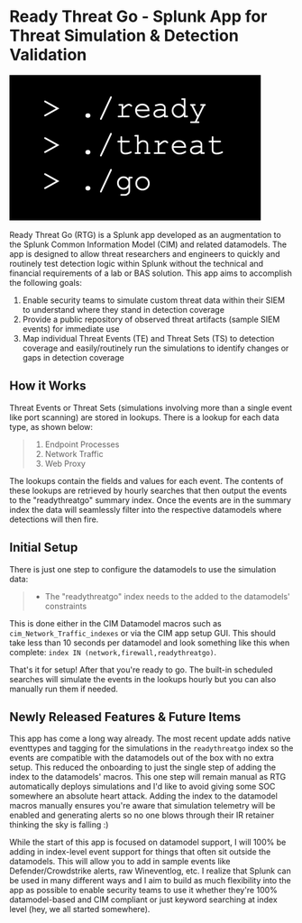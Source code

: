 # Ready Threat Go - Splunk App for Threat Simulation & Detection Validation
![Alt text](Logo.png)

Ready Threat Go (RTG) is a Splunk app developed as an augmentation to the Splunk Common Information Model (CIM) and related datamodels. The app is designed to allow threat researchers and engineers to quickly and routinely test detection logic within Splunk without the technical and financial requirements of a lab or BAS solution. This app aims to accomplish the following goals:

1. Enable security teams to simulate custom threat data within their SIEM to understand where they stand in detection coverage
2. Provide a public repository of observed threat artifacts (sample SIEM events) for immediate use
3. Map individual Threat Events (TE) and Threat Sets (TS) to detection coverage and easily/routinely run the simulations to identify changes or gaps in detection coverage

## How it Works
Threat Events or Threat Sets (simulations involving more than a single event like port scanning) are stored in lookups. There is a lookup for each data type, as shown below:
> 1. Endpoint Processes
> 2. Network Traffic
> 3. Web Proxy

The lookups contain the fields and values for each event. The contents of these lookups are retrieved by hourly searches that then output the events to the "readythreatgo" summary index. Once the events are in the summary index the data will seamlessly filter into the respective datamodels where detections will then fire. 

## Initial Setup
There is just one step to configure the datamodels to use the simulation data:
> * The "readythreatgo" index needs to the added to the datamodels' constraints

This is done either in the CIM Datamodel macros such as `cim_Network_Traffic_indexes` or via the CIM app setup GUI. This should take less than 10 seconds per datamodel and look something like this when complete: `index IN (network,firewall,readythreatgo)`.

That's it for setup! After that you're ready to go. The built-in scheduled searches will simulate the events in the lookups hourly but you can also manually run them if needed.

## Newly Released Features & Future Items
This app has come a long way already. The most recent update adds native eventtypes and tagging for the simulations in the `readythreatgo` index so the events are compatible with the datamodels out of the box with no extra setup. This reduced the onboarding to just the single step of adding the index to the datamodels' macros. This one step will remain manual as RTG automatically deploys simulations and I'd like to avoid giving some SOC somewhere an absolute heart attack. Adding the index to the datamodel macros manually ensures you're aware that simulation telemetry will be enabled and generating alerts so no one blows through their IR retainer thinking the sky is falling :)

While the start of this app is focused on datamodel support, I will 100% be adding in index-level event support for things that often sit outside the datamodels. This will allow you to add in sample events like Defender/Crowdstrike alerts, raw Wineventlog, etc. I realize that Splunk can be used in many different ways and I aim to build as much flexibility into the app as possible to enable security teams to use it whether they're 100% datamodel-based and CIM compliant or just keyword searching at index level (hey, we all started somewhere).
